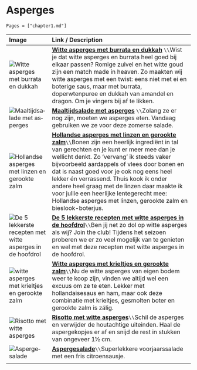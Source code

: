 # Asperges

```@contents
Pages = ["chapter1.md"]
```

| Image| Link / Description |
| :--- | :--- |
| ![Witte asperges met burrata en dukkah](https://img.culy.nl/images/PYrg_zCH-6xtb8-gUnGfivlFqDE=/860x303/smart/filters:format(jpeg):quality(80)/https%3A%2F%2Fwww.culy.nl%2Fwp-content%2Fuploads%2F2017%2F03%2F1_witte_asperges_met_burrata.jpg) | **[Witte asperges met burrata en dukkah](https://www.culy.nl/recepten/culy-homemade-witte-asperges-met-burrata-en-dukkah-2/)** ``\\``Wist je dat witte asperges en burrata heel goed bij elkaar passen? Romige zuivel en het witte goud zijn een match made in heaven. Zo maakten wij witte asperges met een twist: eens niet met ei en boterige saus, maar met burrata, doperwtenpuree en dukkah van amandel en dragon. Om je vingers bij af te likken. |
| ![Maal­tijd­sa­la­de met as­per­ges](https://static.ah.nl/static/recepten/img_090957_445x297_JPG.jpg) | **[Maal­tijd­sa­la­de met as­per­ges](https://www.ah.nl/allerhande/recept/R-R1188680/maaltijdsalade-met-asperges)** ``\\``Zolang ze er nog zijn, moeten we asperges eten. Vandaag gebruiken we ze voor deze zomerse salade. |
| ![Hollandse asperges met linzen en gerookte zalm](https://www.francescakookt.nl/wp-content/uploads/2018/04/hollandse-asperges-met-linzen-en-gerookte-zalm-1.jpg) | **[Hollandse asperges met linzen en gerookte zalm](https://www.francescakookt.nl/hollandse-asperges-linzen-en-gerookte-zalm/)**``\\``Bonen zijn een heerlijk ingrediënt in tal van gerechten en je kunt er meer mee dan je wellicht denkt. Zo ‘vervang’ ik steeds vaker bijvoorbeeld aardappels of vlees door bonen en dat is naast goed voor je ook nog eens heel lekker én verrassend. Thuis kook ik onder andere heel graag met de linzen daar maakte ik voor jullie een heerlijke lentegerecht mee: Hollandse asperges met linzen, gerookte zalm en bieslook-boterjus. |
| ![De 5 lekkerste recepten met witte asperges in de hoofdrol](https://www.culy.nl/wp-content/uploads/2015/06/Geroosterde-varkensbuik-met-witte-asperges-erwten-en-snijbiet-638x425.jpg) | **[De 5 lekkerste recepten met witte asperges in de hoofdrol](https://www.culy.nl/inspiratie/de-5-lekkerste-recepten-met-witte-asperges-in-de-hoofdrol/)**``\\``Ben jij net zo dol op witte asperges als wij? Join the club! Tijdens het seizoen proberen we er zo veel mogelijk van te genieten en wel met deze recepten met witte asperges in de hoofdrol. |
| ![witte asperges met krieltjes en gerookte zalm](https://img.culy.nl/images/-FN8Lg6LBebmqlrK9hEJlSaA32E=/768x271/smart/filters:format(jpeg):quality(80)/https%3A%2F%2Fwww.culy.nl%2Fwp-content%2Fuploads%2F2015%2F05%2Funnamed-1.jpg) | **[Witte asperges met krieltjes en gerookte zalm](https://www.culy.nl/recepten/culy-homemade-witte-asperges-met-krieltjes-en-gerookte-zalm/)**``\\``Nu de witte asperges van eigen bodem weer te koop zijn, vinden we altijd wel een excuus om ze te eten. Lekker met hollandaisesaus en ham, maar ook deze combinatie met krieltjes, gesmolten boter en gerookte zalm is zálig.  |
| ![Risotto met witte asperges](https://www.okokorecepten.nl/i/recepten/kookboeken/2014/recepten-venetie/risotto-witte-asperges-500.jpg) | **[Risotto met witte asperges](https://www.okokorecepten.nl/recept/rijst/risotto/risotto-witte-asperges)**``\\``Schil de asperges en verwijder de houtachtige uiteinden. Haal de aspergekopjes er af en snijd de rest in stukken van ongeveer 1½ cm. |
| ![As­per­ge­sa­la­de](https://static.ah.nl/static/recepten/img_005835_445x297_JPG.jpg) | **[As­per­ge­sa­la­de](https://www.ah.nl/allerhande/recept/R-R545358/aspergesalade)**``\\``Superlekkere voorjaarssalade met een fris citroensausje. |
||